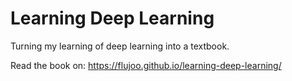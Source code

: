 # Learning Deep Learning

Turning my learning of deep learning into a textbook.

Read the book on: https://flujoo.github.io/learning-deep-learning/
